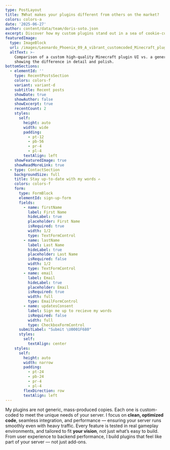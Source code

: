```yaml
---
type: PostLayout
title: ❓What makes your plugins different from others on the market?
colors: colors-a
date: '2025-06-27'
author: content/data/team/doris-soto.json
excerpt: Discover how my custom plugins stand out in a sea of cookie-cutter solutions.
featuredImage:
  type: ImageBlock
  url: /images/Leonardo_Phoenix_09_A_vibrant_customcoded_Minecraft_plugin_int_2.jpg
  altText: >-
    Comparison of a custom high-quality Minecraft plugin UI vs. a generic one,
    showing the difference in detail and polish.
bottomSections:
  - elementId: ''
    type: RecentPostsSection
    colors: colors-f
    variant: variant-d
    subtitle: Recent posts
    showDate: true
    showAuthor: false
    showExcerpt: true
    recentCount: 2
    styles:
      self:
        height: auto
        width: wide
        padding:
          - pt-12
          - pb-56
          - pr-4
          - pl-4
        textAlign: left
    showFeaturedImage: true
    showReadMoreLink: true
  - type: ContactSection
    backgroundSize: full
    title: Stay up-to-date with my words ✍️
    colors: colors-f
    form:
      type: FormBlock
      elementId: sign-up-form
      fields:
        - name: firstName
          label: First Name
          hideLabel: true
          placeholder: First Name
          isRequired: true
          width: 1/2
          type: TextFormControl
        - name: lastName
          label: Last Name
          hideLabel: true
          placeholder: Last Name
          isRequired: false
          width: 1/2
          type: TextFormControl
        - name: email
          label: Email
          hideLabel: true
          placeholder: Email
          isRequired: true
          width: full
          type: EmailFormControl
        - name: updatesConsent
          label: Sign me up to recieve my words
          isRequired: false
          width: full
          type: CheckboxFormControl
      submitLabel: "Submit \U0001F680"
      styles:
        self:
          textAlign: center
    styles:
      self:
        height: auto
        width: narrow
        padding:
          - pt-24
          - pb-24
          - pr-4
          - pl-4
        flexDirection: row
        textAlign: left
---
```

My plugins are not generic, mass-produced copies. Each one is custom-coded to meet the unique needs of your server. I focus on **clean, optimized code**, seamless integration, and performance — ensuring your server runs smoothly even with heavy traffic. Every feature is tested in real gameplay environments, and tailored to fit **your vision**, not just what’s easy to build. From user experience to backend performance, I build plugins that feel like part of your server — not just add-ons.
